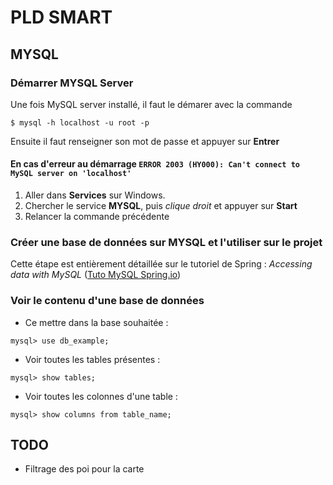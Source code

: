 # PLD SMART

## MYSQL
### Démarrer MYSQL Server
Une fois MySQL server installé, il faut le démarer avec la commande
```jshelllanguage
$ mysql -h localhost -u root -p
```
Ensuite il faut renseigner son mot de passe et appuyer sur **Entrer**

#### En cas d'erreur au démarrage `ERROR 2003 (HY000): Can't connect to MySQL server on 'localhost'`
1. Aller dans **Services** sur Windows. 
2. Chercher le service **MYSQL**, puis *clique droit* et appuyer sur **Start** 
3. Relancer la commande précédente
### Créer une base de données sur MYSQL et l'utiliser sur le projet
Cette étape est entièrement détaillée sur le tutoriel de Spring : *Accessing data with MySQL* ([Tuto MySQL Spring.io](https://spring.io/guides/gs/accessing-data-mysql/))

### Voir le contenu d'une base de données
- Ce mettre dans la base souhaitée : 
```jshelllanguage
mysql> use db_example;
```
- Voir toutes les tables présentes : 
```jshelllanguage
mysql> show tables;
```
- Voir toutes les colonnes d'une table : 
```jshelllanguage
mysql> show columns from table_name;
```

## TODO
- Filtrage des poi pour la carte


